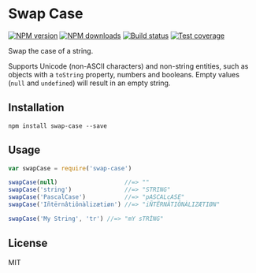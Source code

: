 # Swap Case

[![NPM version][npm-image]][npm-url]
[![NPM downloads][downloads-image]][downloads-url]
[![Build status][travis-image]][travis-url]
[![Test coverage][coveralls-image]][coveralls-url]

Swap the case of a string.

Supports Unicode (non-ASCII characters) and non-string entities, such as objects with a `toString` property, numbers and booleans. Empty values (`null` and `undefined`) will result in an empty string.

## Installation

```
npm install swap-case --save
```

## Usage

```javascript
var swapCase = require('swap-case')

swapCase(null)                   //=> ""
swapCase('string')               //=> "STRING"
swapCase('PascalCase')           //=> "pASCALcASE"
swapCase('Iñtërnâtiônàlizætiøn') //=> "iÑTËRNÂTIÔNÀLIZÆTIØN"

swapCase('My String', 'tr') //=> "mY sTRİNG"
```

## License

MIT

[npm-image]: https://img.shields.io/npm/v/swap-case.svg?style=flat
[npm-url]: https://npmjs.org/package/swap-case
[downloads-image]: https://img.shields.io/npm/dm/swap-case.svg?style=flat
[downloads-url]: https://npmjs.org/package/swap-case
[travis-image]: https://img.shields.io/travis/blakeembrey/swap-case.svg?style=flat
[travis-url]: https://travis-ci.org/blakeembrey/swap-case
[coveralls-image]: https://img.shields.io/coveralls/blakeembrey/swap-case.svg?style=flat
[coveralls-url]: https://coveralls.io/r/blakeembrey/swap-case?branch=master
